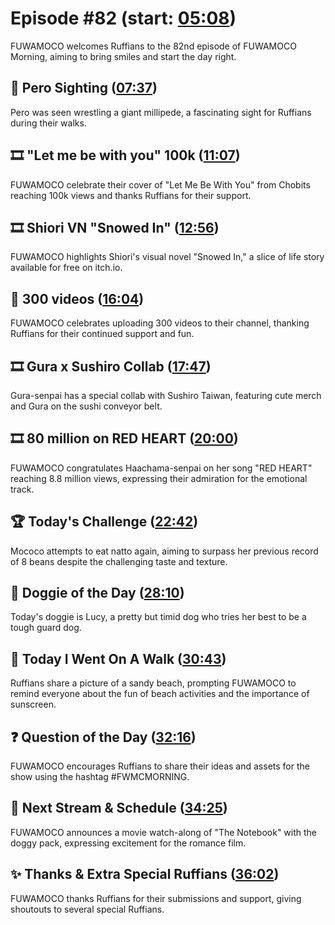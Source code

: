 # Episode #82 (start: [05:08](https://youtu.be/BW7yzCaqTII?t=05m08s))

FUWAMOCO welcomes Ruffians to the 82nd episode of FUWAMOCO Morning, aiming to bring smiles and start the day right.

## 👀 Pero Sighting ([07:37](https://youtu.be/BW7yzCaqTII?t=07m37s))

Pero was seen wrestling a giant millipede, a fascinating sight for Ruffians during their walks.

## 🎞️ "Let me be with you" 100k ([11:07](https://youtu.be/BW7yzCaqTII?t=11m07s))

FUWAMOCO celebrate their cover of "Let Me Be With You" from Chobits reaching 100k views and thanks Ruffians for their support.

## 🎞️ Shiori VN "Snowed In" ([12:56](https://youtu.be/BW7yzCaqTII?t=12m56s))

FUWAMOCO highlights Shiori's visual novel "Snowed In," a slice of life story available for free on itch.io.

## 🎥 300 videos ([16:04](https://youtu.be/BW7yzCaqTII?t=16m04s))

FUWAMOCO celebrates uploading 300 videos to their channel, thanking Ruffians for their continued support and fun.

## 🎞️ Gura x Sushiro Collab ([17:47](https://youtu.be/BW7yzCaqTII?t=17m47s))

Gura-senpai has a special collab with Sushiro Taiwan, featuring cute merch and Gura on the sushi conveyor belt.

## 🎞️ 80 million on RED HEART ([20:00](https://youtu.be/BW7yzCaqTII?t=20m00s))

FUWAMOCO congratulates Haachama-senpai on her song "RED HEART" reaching 8.8 million views, expressing their admiration for the emotional track.

## 🏆 Today's Challenge ([22:42](https://youtu.be/BW7yzCaqTII?t=22m42s))

Mococo attempts to eat natto again, aiming to surpass her previous record of 8 beans despite the challenging taste and texture.

## 🐶 Doggie of the Day ([28:10](https://youtu.be/BW7yzCaqTII?t=28m10s))

Today's doggie is Lucy, a pretty but timid dog who tries her best to be a tough guard dog.

## 🚶 Today I Went On A Walk ([30:43](https://youtu.be/BW7yzCaqTII?t=30m43s))

Ruffians share a picture of a sandy beach, prompting FUWAMOCO to remind everyone about the fun of beach activities and the importance of sunscreen.

## ❓ Question of the Day ([32:16](https://youtu.be/BW7yzCaqTII?t=32m16s))

FUWAMOCO encourages Ruffians to share their ideas and assets for the show using the hashtag #FWMCMORNING.

## 📅 Next Stream & Schedule ([34:25](https://youtu.be/BW7yzCaqTII?t=34m25s))

FUWAMOCO announces a movie watch-along of "The Notebook" with the doggy pack, expressing excitement for the romance film.

## ✨ Thanks & Extra Special Ruffians ([36:02](https://youtu.be/BW7yzCaqTII?t=36m02s))

FUWAMOCO thanks Ruffians for their submissions and support, giving shoutouts to several special Ruffians.

